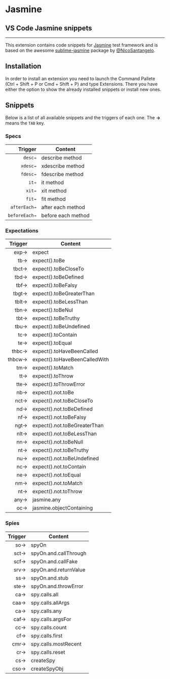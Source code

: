 # Jasmine
## VS Code Jasmine snippets 
-------------------
This extension contains code snippets for [Jasmine][jasmine] test framework and is based on the awesome [sublime-jasmine][sublime-jusmine] package by [@NicoSantangelo][NicoSantangelo].

## Installation

In order to install an extension you need to launch the Command Pallete (Ctrl + Shift + P or Cmd + Shift + P) and type Extensions.
There you have either the option to show the already installed snippets or install new ones.

## Snippets

Below is a list of all available snippets and the triggers of each one. The **→** means the `TAB` key.

### Specs
| Trigger      | Content |
| -------:     | ------- |
| `desc→`      | describe method |
| `xdesc→`     | xdescribe method |
| `fdesc→`     | fdescribe method |
| `it→`        | it method |
| `xit→`       | xit method |
| `fit→`       | fit method |
| `afterEach→` | after each method |
| `beforeEach→`| before each method |

### Expectations
| Trigger  | Content |
| -------: | ------- |
| exp→ 	   | expect |
| tb→      | expect().toBe |
| tbct→    | expect().toBeCloseTo |
| tbd→     | expect().toBeDefined |
| tbf→     | expect().toBeFalsy |
| tbgt→    | expect().toBeGreaterThan |
| tblt→    | expect().toBeLessThan |
| tbn→     | expect().toBeNul |
| tbt→     | expect().toBeTruthy |
| tbu→     | expect().toBeUndefined |
| tc→      | expect().toContain |
| te→      | expect().toEqual |
| thbc→    | expect().toHaveBeenCalled |
| thbcw→   | expect().toHaveBeenCalledWith |
| tm→      | expect().toMatch |
| tt→      | expect().toThrow |
| tte→     | expect().toThrowError |
| nb→      | expect().not.toBe |
| nct→     | expect().not.toBeCloseTo |
| nd→      | expect().not.toBeDefined |
| nf→      | expect().not.toBeFalsy |
| ngt→     | expect().not.toBeGreaterThan |
| nlt→     | expect().not.toBeLessThan |
| nn→      | expect().not.toBeNull |
| nt→      | expect().not.toBeTruthy |
| nu→      | expect().not.toBeUndefined |
| nc→      | expect().not.toContain |
| ne→      | expect().not.toEqual |
| nm→      | expect().not.toMatch |
| nt→      | expect().not.toThrow |
| any→     | jasmine.any |
| oc→      | jasmine.objectContaining |

### Spies
| Trigger  | Content |
| -------: | ------- |
|so→       | spyOn |
|sct→      | spyOn.and.callThrough |
|scf→      | spyOn.and.callFake |
|srv→      | spyOn.and.returnValue |
|ss→       | spyOn.and.stub |
|ste→      | spyOn.and.throwError |
|ca→       | spy.calls.all |
|caa→      | spy.calls.allArgs |
|ca→       | spy.calls.any |
|caf→      | spy.calls.argsFor |
|cc→       | spy.calls.count |
|cf→       | spy.calls.first |
|cmr→      | spy.calls.mostRecent |
|cr→       | spy.calls.reset |
|cs→       | createSpy |
|cso→      | createSpyObj |

[jasmine]: http://jasmine.github.io
[sublime-jusmine]: https://github.com/NicoSantangelo/sublime-jasmine
[NicoSantangelo]: https://github.com/NicoSantangelo